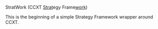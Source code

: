 StratWork (CCXT <ins>Strat</ins>egy Frame<ins>work</ins>)

This is the beginning of a simple Strategy Framework wrapper around CCXT.

